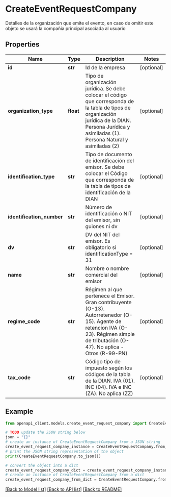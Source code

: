 # CreateEventRequestCompany

Detalles de la organización que emite el evento, en caso de omitir este objeto se usará la compañia principal asociada al usuario

## Properties

Name | Type | Description | Notes
------------ | ------------- | ------------- | -------------
**id** | **str** | Id de la empresa | [optional] 
**organization_type** | **float** | Tipo de organización jurídica. Se debe colocar el código que corresponda de la tabla de tipos de organización jurídica de la DIAN. Persona Jurídica y asimiladas (1). Persona Natural y asimiladas (2) | [optional] 
**identification_type** | **str** | Tipo de documento de identificación del emisor. Se debe colocar el Código que corresponda de la tabla de tipos de identificación de la DIAN | [optional] 
**identification_number** | **str** | Número de identificación o NIT del emisor, sin guiones ni dv | [optional] 
**dv** | **str** | DV del NIT del emisor. Es obligatorio si identificationType &#x3D; 31 | [optional] 
**name** | **str** | Nombre o nombre comercial del emisor | [optional] 
**regime_code** | **str** | Régimen al que pertenece el Emisor. Gran contribuyente (O-13). Autorretenedor (O-15). Agente de retencion IVA (O-23). Régimen simple de tributación (O-47). No aplica - Otros (R-99-PN) | [optional] 
**tax_code** | **str** | Código tipo de impuesto según los códigos de la tabla de la DIAN. IVA (01). INC (04). IVA e INC (ZA). No aplica (ZZ) | [optional] 

## Example

```python
from openapi_client.models.create_event_request_company import CreateEventRequestCompany

# TODO update the JSON string below
json = "{}"
# create an instance of CreateEventRequestCompany from a JSON string
create_event_request_company_instance = CreateEventRequestCompany.from_json(json)
# print the JSON string representation of the object
print(CreateEventRequestCompany.to_json())

# convert the object into a dict
create_event_request_company_dict = create_event_request_company_instance.to_dict()
# create an instance of CreateEventRequestCompany from a dict
create_event_request_company_from_dict = CreateEventRequestCompany.from_dict(create_event_request_company_dict)
```
[[Back to Model list]](../README.md#documentation-for-models) [[Back to API list]](../README.md#documentation-for-api-endpoints) [[Back to README]](../README.md)


